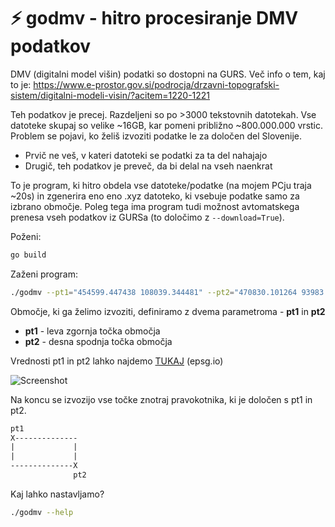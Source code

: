 # ⚡ godmv - hitro procesiranje DMV podatkov

DMV (digitalni model višin) podatki so dostopni na GURS. Več info o tem, kaj to je: https://www.e-prostor.gov.si/podrocja/drzavni-topografski-sistem/digitalni-modeli-visin/?acitem=1220-1221

Teh podatkov je precej. Razdeljeni so po >3000 tekstovnih datotekah. Vse datoteke skupaj so velike ~16GB, kar pomeni približno ~800.000.000 vrstic. Problem se pojavi, ko želiš izvoziti podatke le za določen del Slovenije.

- Prvič ne veš, v kateri datoteki se podatki za ta del nahajajo
- Drugič, teh podatkov je preveč, da bi delal na vseh naenkrat

To je program, ki hitro obdela vse datoteke/podatke (na mojem PCju traja ~20s) in zgenerira eno eno .xyz datoteko, ki vsebuje podatke samo za izbrano območje. Poleg tega ima program tudi možnost avtomatskega prenesa vseh podatkov iz GURSa (to določimo z `--download=True`).

Poženi:

```bash
go build
```

Zaženi program:

```bash
./godmv --pt1="454599.447438 108039.344481" --pt2="470830.101264 93983.086080" --download=true
```

Območje, ki ga želimo izvoziti, definiramo z dvema parametroma - **pt1** in **pt2**

- **pt1** - leva zgornja točka območja
- **pt2** - desna spodnja točka območja

Vrednosti pt1 in pt2 lahko najdemo [TUKAJ](https://epsg.io/map#srs=3794-15976&x=462018.511629&y=101705.292889&z=3&reproject=1&layer=streets) (epsg.io)

![Screenshot](/assets/tut_gif.gif)

Na koncu se izvozijo vse točke znotraj pravokotnika, ki je določen s pt1 in pt2.

```txt
pt1
X--------------
|             |
|             |
--------------X
              pt2
```

Kaj lahko nastavljamo?

```bash
./godmv --help
```
